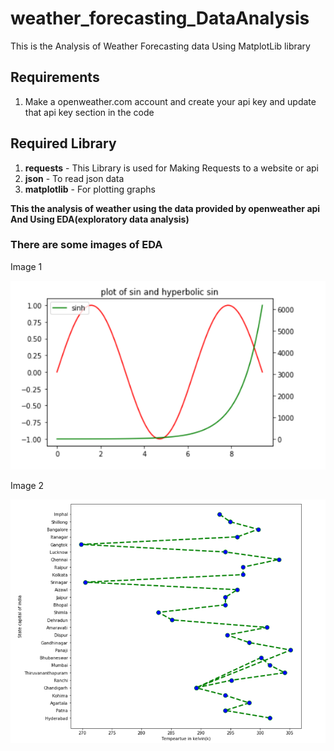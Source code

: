 # weather_forecasting_DataAnalysis
This is the Analysis of Weather Forecasting data Using MatplotLib library
## Requirements
1. Make a openweather.com account and create your api key and update that api key section in the code 
## Required Library
1. **requests** - This Library is used for Making Requests to a website or api
2. **json** - To read json data
3. **matplotlib** - For plotting graphs 

**This the analysis of weather using the data provided by openweather api And Using EDA(exploratory data analysis)**
### There are some images of EDA

Image 1


![alt text](https://github.com/singhbir/weather_forecasting_DataAnalysis/blob/master/weather.PNG)

Image 2


![alt text](https://github.com/singhbir/weather_forecasting_DataAnalysis/blob/master/weather2.PNG)
